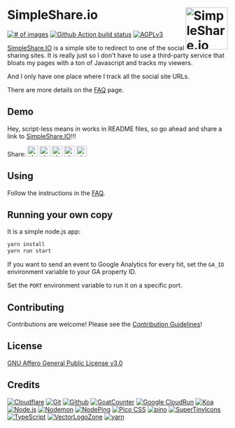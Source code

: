 
# SimpleShare.io [<img alt="SimpleShare.io Logo" src="https://www.vectorlogo.zone/logos/simpleshareio/simpleshareio-tile.svg" height="96" align="right" />](https://simpleshare.io/)
[![# of images](https://img.shields.io/badge/dynamic/json.svg?style=flat-square&label=Social+sites&url=https%3A%2F%2Fsimpleshare.io%2Fstatus.json&query=%24.targetcount)](https://simpleshare.io/)
[![Github Action build status](https://github.com/VectorLogoZone/logosearch/workflows/build/badge.svg)](https://github.com/fileformat/simpleshare/actions)
[![AGPLv3](https://img.shields.io/github/license/fileformat/simpleshare.svg?style=flat-square)](LICENSE.txt)

[SimpleShare.IO](https://simpleshare.io/) is a simple site to redirect to one of the social sharing sites.  It is really just so I don't have to use a third-party service that bloats my pages with a ton of Javascript and tracks my viewers.

And I only have one place where I track all the social site URLs.

There are more details on the [FAQ](https://simpleshare.io/) page.

## Demo

Hey, script-less means in works in README files, so go ahead and share a link to [SimpleShare.IO](https://simpleshare.io/)!!!

Share:
<a href="https://simpleshare.io/go?site=facebook&amp;url=https%3A%2F%2Fsimpleshare.io%2F&amp;text=Simple+script-less+share+buttons&amp;ga=UA-328425-45" rel="nofollow"><img alt="share on facebook" src="https://www.vectorlogo.zone/logos/facebook/facebook-tile.svg" height="24" /></a>
<a href="https://simpleshare.io/go?site=hn&amp;url=https%3A%2F%2Fsimpleshare.io%2F&amp;text=Simple+script-less+share+buttons&amp;ga=UA-328425-45" rel="nofollow"><img alt="share on hacker news" src="https://www.vectorlogo.zone/logos/ycombinator/ycombinator-tile.svg" height="24" /></a>
<a href="https://simpleshare.io/go?site=pinboard&amp;url=https%3A%2F%2Fsimpleshare.io%2F&amp;text=Simple+script-less+share+buttons&amp;ga=UA-328425-45" rel="nofollow"><img alt="share on pinboard" src="https://www.vectorlogo.zone/logos/pinboard/pinboard-tile.svg" height="24" v/></a>
<a href="https://simpleshare.io/go?site=reddit&amp;url=https%3A%2F%2Fsimpleshare.io%2F&amp;text=Simple+script-less+share+buttons&amp;ga=UA-328425-45" rel="nofollow"><img alt="share on reddit" src="https://www.vectorlogo.zone/logos/reddit/reddit-tile.svg" height="24" /></a>
<a href="https://simpleshare.io/go?site=twitter&amp;url=https%3A%2F%2Fsimpleshare.io%2F&amp;text=Simple+script-less+share+buttons&amp;ga=UA-328425-45" rel="nofollow"><img alt="share on twitter" src="https://www.vectorlogo.zone/logos/twitter/twitter-tile.svg" height="24" /></a>

## Using

Follow the instructions in the [FAQ](https://simpleshare.io/).

## Running your own copy

It is a simple node.js app:

```bash
yarn install
yarn run start
```

If you want to send an event to Google Analytics for every hit, set the `GA_ID` environment variable to your GA property ID.

Set the `PORT` environment variable to run it on a specific port.

## Contributing

Contributions are welcome!  Please see the [Contribution Guidelines](CONTRIBUTING.md)!

## License

[GNU Affero General Public License v3.0](LICENSE.txt)

## Credits

[![Cloudflare](https://www.vectorlogo.zone/logos/cloudflare/cloudflare-ar21.svg)](https://www.cloudflare.com/ "Domain and DNS")
[![Git](https://www.vectorlogo.zone/logos/git-scm/git-scm-ar21.svg)](https://git-scm.com/ "Version control")
[![Github](https://www.vectorlogo.zone/logos/github/github-ar21.svg)](https://github.com/ "Code hosting")
[![GoatCounter](https://www.vectorlogo.zone/logos/goatcounter/goatcounter-ar21.svg)](https://www.goatcounter.com/ "Traffic Measurement")
[![Google CloudRun](https://www.vectorlogo.zone/logos/google_cloud_run/google_cloud_run-ar21.svg)](https://cloud.google.com/run/ "Hosting")
[![Koa](https://www.vectorlogo.zone/logos/koajs/koajs-ar21.svg)](https://koajs.com/ "Web framework")
[![Node.js](https://www.vectorlogo.zone/logos/nodejs/nodejs-ar21.svg)](https://nodejs.org/ "Application Server")
[![Nodemon](https://www.vectorlogo.zone/logos/nodemonio/nodemonio-ar21.svg)](https://nodemon.io/ "Development tool")
[![NodePing](https://www.vectorlogo.zone/logos/nodeping/nodeping-ar21.svg)](https://nodeping.com?rid=201109281250J5K3P "Uptime monitoring")
[![Pico CSS](https://www.vectorlogo.zone/logos/picocss/picocss-ar21.svg)](https://picocss.com/ "CSS")
[![pino](https://www.vectorlogo.zone/logos/getpinoio/getpinoio-ar21.svg)](https://www.getpino.io/ "Logging")
[![SuperTinyIcons](https://www.vectorlogo.zone/logos/supertinyicons/supertinyicons-ar21.svg)](https://supertinyicons.org/ "Images")
[![TypeScript](https://www.vectorlogo.zone/logos/typescriptlang/typescriptlang-ar21.svg)](https://developer.mozilla.org/en-US/docs/Web/JavaScript "Programming Language")
[![VectorLogoZone](https://www.vectorlogo.zone/logos/vectorlogozone/vectorlogozone-ar21.svg)](https://www.vectorlogo.zone/logos/index.html#tile "Images")
[![yarn](https://www.vectorlogo.zone/logos/yarnpkg/yarnpkg-ar21.svg)](https://www.yarnpkg.com/ "JS Package Management")